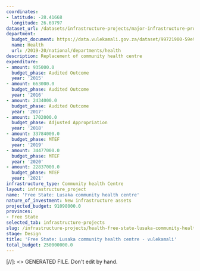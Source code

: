 ```yaml
---
coordinates:
- latitude: -28.41668
  longitude: 26.69797
dataset_url: /datasets/infrastructure-projects/major-infrastructure-projects-by-national-departments
department:
  budget_document: https://data.vulekamali.gov.za/dataset/99721900-59e9-476f-99fc-2d0518a5289b/resource/a4d3cfec-1b10-4d59-b33d-5fa321776c6c/download/vote-16-health.pdf
  name: Health
  url: /2019-20/national/departments/health
description: Replacement of community health centre
expenditure:
- amount: 935000.0
  budget_phase: Audited Outcome
  year: '2015'
- amount: 663000.0
  budget_phase: Audited Outcome
  year: '2016'
- amount: 2434000.0
  budget_phase: Audited Outcome
  year: '2017'
- amount: 1702000.0
  budget_phase: Adjusted Appropriation
  year: '2018'
- amount: 33784000.0
  budget_phase: MTEF
  year: '2019'
- amount: 34477000.0
  budget_phase: MTEF
  year: '2020'
- amount: 22837000.0
  budget_phase: MTEF
  year: '2021'
infrastructure_type: Community health Centre
layout: infrastructure_project
name: 'Free State: Lusaka community health centre'
nature_of_investment: New infrastructure assets
projected_budget: 91098000.0
provinces:
- Free State
selected_tab: infrastructure-projects
slug: /infrastructure-projects/health-free-state-lusaka-community-health-centre
stage: Design
title: 'Free State: Lusaka community health centre - vulekamali'
total_budget: 250000000.0
---
```

[//]: <> GENERATED FILE. Don't edit by hand.